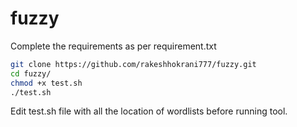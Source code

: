 # fuzzy

Complete the requirements as per requirement.txt

```sh
git clone https://github.com/rakeshhokrani777/fuzzy.git
cd fuzzy/
chmod +x test.sh
./test.sh
```
Edit test.sh file with all the location of wordlists before running tool.
